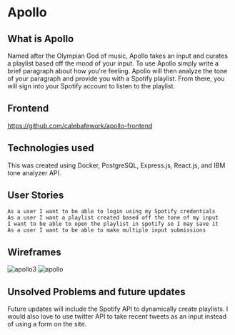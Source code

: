 # Apollo

## What is Apollo
   Named after the Olympian God of music, Apollo takes an input and curates a playlist based off the mood of your input. To use Apollo simply write a brief paragraph about how you're feeling. Apollo will then analyze the tone of your paragraph and provide you with a Spotify playlist. From there, you will sign into your Spotify account to listen to the playlist.

## Frontend
  https://github.com/calebafework/apollo-frontend

## Technologies used
   This was created using Docker, PostgreSQL, Express.js, React.js, and IBM tone analyzer API.

## User Stories
    As a user I want to be able to login using my Spotify credentials
    As a user I want a playlist created based off the tone of my input 
    I want to be able to open the playlist in spotify so I may save it
    As a user I want to be able to make multiple input submissions
## Wireframes
  ![apollo3](https://user-images.githubusercontent.com/65871876/146258727-f9343516-81e0-4886-a1f8-be81ef69a4d7.jpeg)
  ![apollo](https://user-images.githubusercontent.com/65871876/146258898-14149663-0045-4757-8a6c-2472c1fc1fbe.png)
  
## Unsolved Problems and future updates
   Future updates will include the Spotify API to dynamically create playlists. I would also love to use twitter API to take recent tweets as an input instead of using a form on the site.
